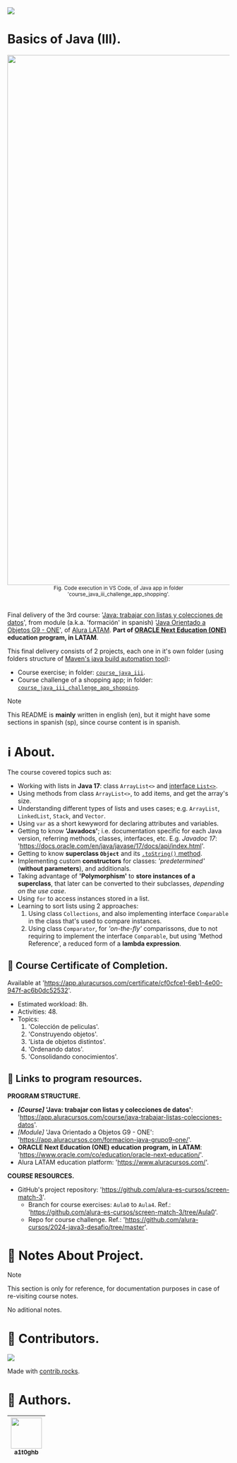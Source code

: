 <!-- Badges:
- Source: 'https://shields.io/docs/static-badges', 'https://shields.io/badges/static-badge'.
- HTML structure followed: 'https://github.com/facebook/docusaurus/blob/main/README.md?plain=1'.
- Badges with logos: 'https://shields.io/docs/logos', 'https://simpleicons.org/', 'https://github.com/simple-icons/simple-icons/blob/master/slugs.md'.
- HTML <a> tag not redirecting: 'https://stackoverflow.com/questions/8260546/make-a-html-link-that-does-nothing-literally-nothing/8260561#8260561', 'https://www.geeksforgeeks.org/html/how-to-create-html-link-that-does-not-follow-the-link/'.
-->

<!-- Badge: WIP
<div align="left">
  <a href="#" onclick="return false;"><img src="https://img.shields.io/badge/STATUS-WIP-yellow?style=flat"/></a>
</div> -->
<!--
🚧 WIP: section under construction. 🚧
-->

<!-- Badge: Done -->
<div align="left">
  <a href="#" onclick="return false;"><img src="https://img.shields.io/badge/STATUS-DONE-green?style=flat" /></a>
</div>

<!-- README structure followed:
- 'https://www.aluracursos.com/blog/como-escribir-un-readme-increible-en-tu-github/'.
- 'https://github.com/camilafernanda/GlicoCare/'.
- 'https://github.com/nasa/openmct/'.
- 'https://github.com/facebook/docusaurus'.
-->

# Basics of Java (III).

<!--
Enable autoplay of animated images:
- 'https://stackoverflow.com/questions/72508378/enable-gif-autoplay-on-github-readme/72509078#72509078'.
- 'https://github.com/orgs/community/discussions/47709'.
- 'https://github.com/settings/accessibility'.
Image width for GitHub READMEs:
- 'https://github.com/orgs/community/discussions/42424'.
- 'https://gist.github.com/uupaa/f77d2bcf4dc7a294d109'.
-->
<!-- <div align="center">
    <img src="./rsrcs/media/img-readme_frontpage_media.png" alt="README's front-page media." width="1200" />
    <br />
    <figcaption><small>Fig.</small></figcaption>
    <br />
</div>  -->
<div align="center">
    <img src="./rsrcs/media/img-readme_frontpage_gif.gif" alt="README's front-page media." width="1200" />
    <br />
    <figcaption><small>Fig. Code execution in VS Code, of Java app in folder 'course_java_iii_challenge_app_shopping'.</small></figcaption>
    <br />
</div>

Final delivery of the 3rd course: '[Java: trabajar con listas y colecciones de datos](https://app.aluracursos.com/course/java-trabajar-listas-colecciones-datos)', from module (a.k.a. 'formación' in spanish) '[Java Orientado a Objetos G9 - ONE](https://app.aluracursos.com/formacion-java-grupo9-one)', of [Alura LATAM](https://www.aluracursos.com/). <b>Part of [ORACLE Next Education (ONE)](https://www.oracle.com/co/education/oracle-next-education/) education program, in LATAM</b>.

This final delivery consists of 2 projects, each one in it's own folder (using folders structure of [Maven's java build automation tool](https://github.com/a1t0ghb/courses-oracle_one-java_I-d251011/blob/main/README.md#choosing-a-java-automation-tool-for-builds-maven-vs-gradle-vs-intellijs-buitl-in-tool)):

- Course exercise; in folder: [`course_java_iii`](./course_java_iii).
- Course challenge of a shopping app; in folder: [`course_java_iii_challenge_app_shopping`](./course_java_iii_challenge_app_shopping).

<!-- Callouts:
- Improved format taken from examples in 'https://github.com/nasa/openmct/blob/master/README.md?plain=1'.
-->
> [!NOTE]
> This README is **mainly** written in english (en), but it might have some sections in spanish (sp), since course content is in spanish.

# ℹ About.

The course covered topics such as:

- Working with lists in **Java 17**: class `ArrayList<>` and [interface `List<>`](https://docs.oracle.com/en/java/javase/17/docs/api/java.base/java/util/List.html).
- Using methods from class `ArrayList<>`, to add items, and get the array's size.
- Understanding different types of lists and uses cases; e.g. `ArrayList`, `LinkedList`, `Stack`, and `Vector`.
- Using `var` as a short kewyword for declaring attributes and variables.
- Getting to know **'Javadocs'**; i.e. documentation specific for each Java version, referring methods, classes, interfaces, etc. E.g. *Javadoc 17*: '<https://docs.oracle.com/en/java/javase/17/docs/api/index.html>'.
- Getting to know **superclass `Object`** and its [`.toString()` method](https://docs.oracle.com/en/java/javase/17/docs/api/java.base/java/lang/Object.html#toString()).
- Implementing custom **constructors** for classes: *'predetermined'* (**without parameters**), and additionals.
- Taking advantage of **'Polymorphism'** to **store instances of a superclass**, that later can be converted to their subclasses, *depending on the use case*.
- Using `for` to access instances stored in a list.
- Learning to sort lists using 2 approaches:
    1. Using class `Collections`, and also implementing interface `Comparable` in the class that's used to compare instances.
    2. Using class `Comparator`, for *'on-the-fly'* comparissons, due to not requiring to implement the interface `Comparable`, but using 'Method Reference', a reduced form of a **lambda expression**.

## 🥇 Course Certificate of Completion.

Available at '<https://app.aluracursos.com/certificate/cf0cfce1-6eb1-4e00-947f-ac6b0dc52532>'.

- Estimated workload: 8h.
- Activities: 48.
- Topics:
    1. 'Colección de peliculas'.
    2. 'Construyendo objetos'.
    3. 'Lista de objetos distintos'.
    4. 'Ordenando datos'.
    5. 'Consolidando conocimientos'.

## 🔗 Links to program resources.

**PROGRAM STRUCTURE.**

- <b>*[Course]* 'Java: trabajar con listas y colecciones de datos'</b>: '<https://app.aluracursos.com/course/java-trabajar-listas-colecciones-datos>'.
- *[Module]* 'Java Orientado a Objetos G9 - ONE': '<https://app.aluracursos.com/formacion-java-grupo9-one/>'.
- **ORACLE Next Education (ONE) education program, in LATAM**: '<https://www.oracle.com/co/education/oracle-next-education/>'.
- Alura LATAM education platform: '<https://www.aluracursos.com/>'.

**COURSE RESOURCES.**

- GitHub's project repository: '<https://github.com/alura-es-cursos/screen-match-3>'.
    - Branch for course exercises: `Aula0` to `Aula4`. Ref.: '<https://github.com/alura-es-cursos/screen-match-3/tree/Aula0>'.
    - Repo for course challenge. Ref.: '<https://github.com/alura-cursos/2024-java3-desafio/tree/master>'.

# 🐾 Notes About Project.

> [!NOTE]
> This section is only for reference, for documentation purposes in case of re-visiting course notes.

No aditional notes.

<!-- Embed dynamic content (image) of contributors:
- 'https://dev.to/lacolaco/introducing-contributors-img-keep-contributors-in-readme-md-gci'.
- 'https://contrib.rocks/'.
-->
# 🤝 Contributors.

<a href="https://github.com/a1t0ghb/courses-oracle_one-java_III-d251018/graphs/contributors">
  <img src="https://contrib.rocks/image?repo=a1t0ghb/courses-oracle_one-java_III-d251018" />
</a>

Made with [contrib.rocks](https://contrib.rocks).

<!-- Authors table structure
- From repo: 'https://github.com/camilafernanda/GlicoCare/blob/main/README.md?plain=1'.
-->
# 📜 Authors.

| [<img src="https://avatars.githubusercontent.com/u/32377614?v=4" width=70><br><sub>a1t0ghb</sub>](https://github.com/a1t0ghb) |
| :---: |
<!-- EOF. -->